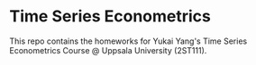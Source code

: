 # Time Series Econometrics

This repo contains the homeworks for Yukai Yang's Time Series Econometrics Course  @ Uppsala University (2ST111).
